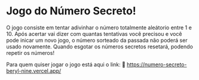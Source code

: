 # Jogo do Número Secreto!
O jogo consiste em tentar adivinhar o número totalmente aleátorio entre 1 e 10.
Após acertar vai dizer com quantas tentativas você precisou e você pode inicar um novo jogo, o número sorteado da passada não poderá ser usado novamente.
Quando esgotar os números secretos resetará, podendo repetir os números!

Para quem quiser jogar o jogo está aqui o link:
🔗 https://numero-secreto-beryl-nine.vercel.app/
